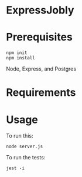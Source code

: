 # ExpressJobly

# Prerequisites

```
npm init
npm install
```

Node, Express, and Postgres

# Requirements

# Usage

To run this:

    node server.js
    
To run the tests:

    jest -i
